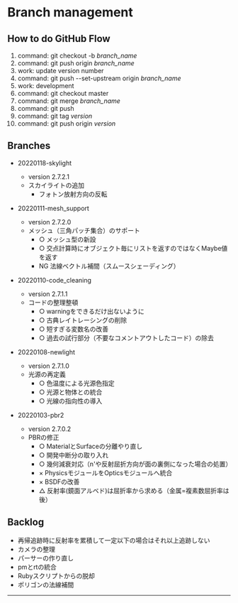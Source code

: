 # Branch management

## How to do GitHub Flow

1. command: git checkout -b _branch_name_
2. command: git push origin _branch_name_
3. work: update version number
4. command: git push --set-upstream origin _branch_name_
5. work: development
6. command: git checkout master
7. command: git merge _branch_name_
8. command: git push
9. command: git tag _version_
10. command: git push origin _version_


## Branches

* 20220118-skylight
    - version 2.7.2.1
    - スカイライトの追加
        - フォトン放射方向の反転

* 20220111-mesh_support
    - version 2.7.2.0
    - メッシュ（三角パッチ集合）のサポート
        - ○ メッシュ型の新設
        - ○ 交点計算時にオブジェクト毎にリストを返すのではなくMaybe値を返す
        - NG 法線ベクトル補間（スムースシェーディング）

* 20220110-code_cleaning
    - version 2.7.1.1
    - コードの整理整頓
        - ○ warningをできるだけ出ないように
        - ○ 古典レイトレーシングの削除
        - ○ 短すぎる変数名の改善
        - ○ 過去の試行部分（不要なコメントアウトしたコード）の除去

* 20220108-newlight
    - version 2.7.1.0
    - 光源の再定義
        - ○ 色温度による光源色指定
        - ○ 光源と物体との統合
        - ○ 光線の指向性の導入

* 20220103-pbr2
    - version 2.7.0.2
    - PBRの修正
        - ○ MaterialとSurfaceの分離やり直し
        - ○ 開発中断分の取り入れ
        - ○ 幾何減衰対応（n'や反射屈折方向が面の裏側になった場合の処置）
        - × PhysicsモジュールをOpticsモジュールへ統合
        - × BSDFの改善
        - △ 反射率(鏡面アルベド)は屈折率から求める（金属=複素数屈折率は後）


## Backlog

- 再帰追跡時に反射率を累積して一定以下の場合はそれ以上追跡しない
- カメラの整理
- パーサーの作り直し
- pmとrtの統合
- Rubyスクリプトからの脱却
- ポリゴンの法線補間


---
